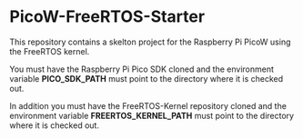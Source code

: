 # PicoW-FreeRTOS-Starter
This repository contains a skelton project for the Raspberry Pi PicoW using the FreeRTOS kernel.

You must have the Raspberry Pi Pico SDK cloned and the environment variable **PICO_SDK_PATH** must point to the directory where it is checked out.

In addition you must have the FreeRTOS-Kernel repository cloned and the environment variable **FREERTOS_KERNEL_PATH** must point to the directory where it is checked out.